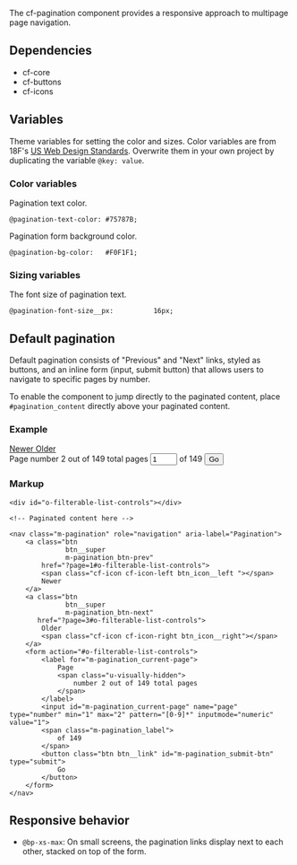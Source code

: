 The cf-pagination component provides a responsive approach to multipage page navigation.


## Dependencies
- cf-core
- cf-buttons
- cf-icons


## Variables

Theme variables for setting the color and sizes. Color variables are from 18F's [US Web Design Standards](https://github.com/18F/web-design-standards/blob/18f-pages-staging/src/stylesheets/core/_variables.scss). Overwrite them in your own project by duplicating the variable `@key: value`.


### Color variables

Pagination text color.
```
@pagination-text-color: #75787B;
```

Pagination form background color.
```
@pagination-bg-color:   #F0F1F1;
```


### Sizing variables

The font size of pagination text.
```
@pagination-font-size__px:          16px;
```


## Default pagination

Default pagination consists of "Previous" and "Next" links, styled as buttons, and an inline form (input, submit button) that allows users to navigate to specific pages by number.

To enable the component to jump directly to the paginated content, place `#pagination_content` directly above your paginated content.

### Example
<div id="o-filterable-list-controls"></div>

<!-- Paginated content here -->

<nav class="m-pagination" role="navigation" aria-label="Pagination">
    <a class="btn
              btn__super
              m-pagination_btn-prev"
       href="?page=1#o-filterable-list-controls">
        <span class="cf-icon cf-icon-left btn_icon__left "></span>
        Newer
    </a>
    <a class="btn
             btn__super
             m-pagination_btn-next"
       href="?page=3#o-filterable-list-controls">
        Older
        <span class="cf-icon cf-icon-right btn_icon__right"></span>
    </a>
    <form action="#o-filterable-list-controls">
        <label for="m-pagination_current-page">
            Page
            <span class="u-visually-hidden">
                number 2 out of 149 total pages
            </span>
        </label>
        <input id="m-pagination_current-page" name="page" type="number" min="1" max="2" pattern="[0-9]*" inputmode="numeric" value="1">
        <span class="m-pagination_label">
            of 149
        </span>
        <button class="btn btn__link" id="m-pagination_submit-btn" type="submit">
            Go
        </button>
    </form>
</nav>

### Markup

```
<div id="o-filterable-list-controls"></div>

<!-- Paginated content here -->

<nav class="m-pagination" role="navigation" aria-label="Pagination">
    <a class="btn
              btn__super
              m-pagination_btn-prev"
        href="?page=1#o-filterable-list-controls">
        <span class="cf-icon cf-icon-left btn_icon__left "></span>
        Newer
    </a>
    <a class="btn
              btn__super
              m-pagination_btn-next"
       href="?page=3#o-filterable-list-controls">
        Older
        <span class="cf-icon cf-icon-right btn_icon__right"></span>
    </a>
    <form action="#o-filterable-list-controls">
        <label for="m-pagination_current-page">
            Page
            <span class="u-visually-hidden">
                number 2 out of 149 total pages
            </span>
        </label>
        <input id="m-pagination_current-page" name="page" type="number" min="1" max="2" pattern="[0-9]*" inputmode="numeric" value="1">
        <span class="m-pagination_label">
            of 149
        </span>
        <button class="btn btn__link" id="m-pagination_submit-btn" type="submit">
            Go
        </button>
    </form>
</nav>
```

## Responsive behavior

- `@bp-xs-max`: On small screens, the pagination links display next to each other, stacked on top of the form.
